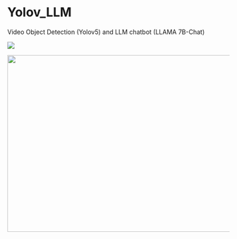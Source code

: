 # Yolov_LLM
Video Object Detection (Yolov5) and LLM chatbot (LLAMA 7B-Chat)


![](https://github.com/AGAMPANDEYY/Yolov_LLM/blob/main/Llava_Yolov5.gif)

<img src="https://github.com/AGAMPANDEYY/Yolov_LLM/blob/main/Video%20input%20to%20Yolov5%20model.png" width="900" height="400">



